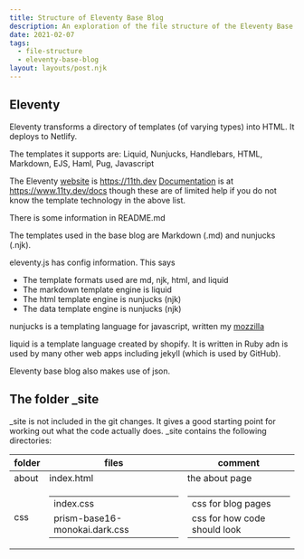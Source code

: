 ```yaml
---
title: Structure of Eleventy Base Blog
description: An exploration of the file structure of the Eleventy Base Blog
date: 2021-02-07
tags:
  - file-structure
  - eleventy-base-blog
layout: layouts/post.njk
---
```


## Eleventy
Eleventy transforms a directory of templates (of varying types) into HTML. It deploys to Netlify.

The templates it supports are: Liquid, Nunjucks, Handlebars, HTML, Markdown, EJS, Haml, Pug, Javascript

The Eleventy [website](https://www.11ty.dev) is https://11th.dev
[Documentation](https://www.11ty.dev/docs) is at https://www.11ty.dev/docs though these are of limited help if you do not know the template technology in the above list.

There is some information in README.md

The templates used in the base blog are Markdown (.md) and nunjucks (.njk).

eleventy.js has config information. This says
- The template formats used are md, njk, html, and liquid
- The markdown template engine is liquid
- The html template engine is nunjucks (njk)
- The data template engine is nunjucks (njk)

nunjucks is a templating language for javascript, written my [mozzilla](https://www.mozilla.github.io/nunjucks)

liquid is a template language created by shopify. It is written in Ruby adn is used by many other web apps including jekyll (which is used by GitHub).

Eleventy base blog also makes use of json.

## The folder _site
_site is not included in the git changes. It gives a good starting point for working out what the code actually does. _site contains the following directories:

<div class="table-responsive">
    <table class="table table-hover table-bordered border-primary vertical-align-middle">
        <thead>
            <tr>
                <th>folder</th><th>files</th><th>comment</th>
            </tr>
        </thead>
        <tbody>
            <tr>
                <td>about</td><td>index.html</td><td>the about page</td>
            </tr>
            <tr>
                <td>css</td>
                <td><table><tbody>
                        <tr><td>index.css</td></tr>
                        <tr><td>prism-base16-monokai.dark.css</td></tr>
                    </tbody></table>
                </td>
                <td><table><tbody>
                        <tr><td>css for blog pages</td></tr>
                        <tr><td>css for how code should look</td></tr>
                    </tbody></table>
                </td>
            <tr>
        </tbody>
    </table>
</div>
